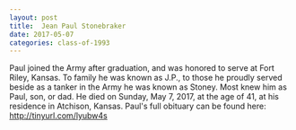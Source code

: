 ```yaml
---
layout: post
title:  Jean Paul Stonebraker
date: 2017-05-07
categories: class-of-1993
---
```

Paul joined the Army after graduation, and was honored to serve at Fort Riley, Kansas. To family he was known as J.P., to those he proudly served beside as a tanker in the Army he was known as Stoney. Most knew him as Paul, son, or dad. He died on Sunday, May 7, 2017, at the age of 41, at his residence in Atchison, Kansas. Paul's full obituary can be found here: http://tinyurl.com/lyubw4s
